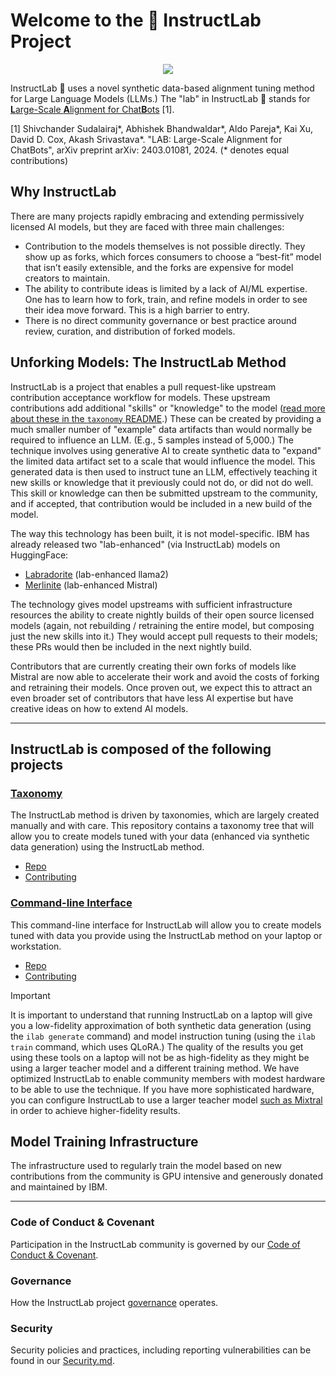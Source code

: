 # Welcome to the 🐶 InstructLab Project

<p align="center">
<img src="https://github.com/instructlab/.github/blob/main/assets/instructlab-banner.png">
</p>

InstructLab 🐶 uses a novel synthetic data-based alignment tuning method for Large Language Models (LLMs.) The "lab" in InstructLab 🥼 stands for [**L**arge-Scale **A**lignment for Chat**B**ots](https://arxiv.org/abs/2403.01081) [1].

[1] Shivchander Sudalairaj*, Abhishek Bhandwaldar*, Aldo Pareja*, Kai Xu, David D. Cox, Akash Srivastava*. "LAB: Large-Scale Alignment for ChatBots", arXiv preprint arXiv: 2403.01081, 2024. (* denotes equal contributions)

## Why InstructLab

There are many projects rapidly embracing and extending permissively licensed AI models, but they are faced with three main challenges:

* Contribution to the models themselves is not possible directly. They show up as forks, which forces consumers to choose a “best-fit” model that isn’t easily extensible, and the forks are expensive for model creators to maintain.
* The ability to contribute ideas is limited by a lack of AI/ML expertise. One has to learn how to fork, train, and refine models in order to see their idea move forward. This is a high barrier to entry.
* There is no direct community governance or best practice around review, curation, and distribution of forked models.

## Unforking Models: The InstructLab Method

InstructLab is a project that enables a pull request-like upstream contribution acceptance workflow for models. These upstream contributions add additional "skills" or "knowledge" to the model ([read more about these in the `taxonomy` README](https://github.com/instructlab/taxonomy/blob/main/README.md).) These can be created by providing a much smaller number of "example" data artifacts than would normally be required to influence an LLM. (E.g., 5 samples instead of 5,000.) The technique involves using generative AI to create synthetic data to "expand" the limited data artifact set to a scale that would influence the model. This generated data is then used to instruct tune an LLM, effectively teaching it new skills or knowledge that it previously could not do, or did not do well.  This skill or knowledge can then be submitted upstream to the community, and if accepted, that contribution would be included in a new build of the model.

The way this technology has been built, it is not model-specific. IBM has already released two "lab-enhanced" (via InstructLab) models on HuggingFace:

* [Labradorite](https://huggingface.co/ibm/labradorite-13b) (lab-enhanced llama2)
* [Merlinite](https://huggingface.co/ibm/merlinite-7b) (lab-enhanced Mistral)

The technology gives model upstreams with sufficient infrastructure resources the ability to create nightly builds of their open source licensed models (again, not rebuilding / retraining the entire model, but composing just the new skills into it.) They would accept pull requests to their models; these PRs would then be included in the next nightly build.

Contributors that are currently creating their own forks of models like Mistral are now able to accelerate their work and avoid the costs of forking and retraining their models.  Once proven out, we expect this to attract an even broader set of contributors that have less AI expertise but have creative ideas on how to extend AI models.

---

## InstructLab is composed of the following projects

### [Taxonomy](https://github.com/instructlab/taxonomy)

The InstructLab method is driven by taxonomies, which are largely created manually and with care. This repository contains a taxonomy tree that will allow you to create models tuned with your data (enhanced via synthetic data generation) using the InstructLab method.

* [Repo](https://github.com/instructlab/taxonomy)
* [Contributing](https://github.com/instructlab/taxonomy/blob/main/CONTRIBUTING.md)

### [Command-line Interface](https://github.com/instructlab/instructlab)

This command-line interface for InstructLab will allow you to create models tuned with data you provide using the InstructLab method on your laptop or workstation.

* [Repo](https://github.com/instructlab/instructlab)
* [Contributing](https://github.com/instructlab/instructlab/blob/main/CONTRIBUTING/CONTRIBUTING.md)

> [!IMPORTANT]
> It is important to understand that running InstructLab on a laptop will give you a low-fidelity approximation of both synthetic data generation (using the `ilab generate` command)
> and model instruction tuning (using the `ilab train` command, which uses QLoRA.) The quality of the results you get using these tools on a laptop will not be as high-fidelity as they might be using
> a larger teacher model and a different training method. We have optimized InstructLab to enable community members with modest hardware to be able to use the technique. If you have more sophisticated
> hardware, you can configure InstructLab to use a larger teacher model [such as Mixtral](https://huggingface.co/docs/transformers/model_doc/mixtral) in order to achieve higher-fidelity results.
  
## Model Training Infrastructure

The infrastructure used to regularly train the model based on new contributions from the community is GPU intensive and generously donated and maintained by IBM.

---

<!--
## Additonal aspects of the project include:

- [community](): community content
- [github-bots](): automated CI/CD bots and related content
-->

### Code of Conduct & Covenant

Participation in the InstructLab community is governed by our [Code of Conduct & Covenant](https://github.com/instructlab/community/blob/main/CODE_OF_CONDUCT.md).

### Governance

How the InstructLab project [governance](https://github.com/instructlab/community/blob/main/governance.md) operates.

### Security

Security policies and practices, including reporting vulnerabilities can be found in our [Security.md](https://github.com/instructlab/community/blob/main/SECURITY.md).
